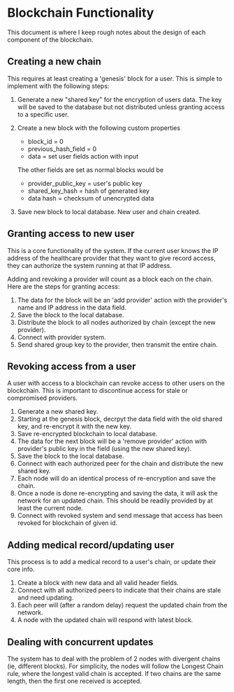 # Blockchain Functionality
This document is where I keep rough notes about the design of each component of the blockchain.

## Creating a new chain
This requires at least creating a 'genesis' block for a user.  This is simple to implement with the following steps:
1. Generate a new "shared key" for the encryption of users data. The key will be saved to the database but not distributed unless granting access to a specific user.

2. Create a new block with the following custom properties
    - block_id = 0
    - previous_hash_field = 0
    - data = set user fields action with input

    The other fields are set as normal blocks would be
    - provider_public_key = user's public key
    - shared_key_hash = hash of generated key
    - data hash = checksum of unencrypted data

3. Save new block to local database. New user and chain created.

## Granting access to new user
This is a core functionality of the system.  If the current user knows the IP address of the healthcare provider that they want to give record access, they can authorize the system running at that IP address.

Adding and revoking a provider will count as a block each on the chain.  Here are the steps for granting access:
1. The data for the block will be an 'add provider' action with the provider's name and IP address in the data field.
2. Save the block to the local database.
3. Distribute the block to all nodes authorized by chain (except the new provider).
4. Connect with provider system.
5. Send shared group key to the provider, then transmit the entire chain.

## Revoking access from a user
A user with access to a blockchain can revoke access to other users on the blockchain. This is important to discontinue access for stale or compromised providers.

1. Generate a new shared key.
2. Starting at the genesis block, decrpyt the data field with the old shared key, and re-encrypt it with the new key.
3. Save re-encrypted blockchain to local database.
4. The data for the next block will be a 'remove provider' action with provider's public key in the field (using the new shared key).
5. Save the block to the local database.
6. Connect with each authorized peer for the chain and distribute the new shared key.
7. Each node will do an identical process of re-encryption and save the chain.
8. Once a node is done re-encrypting and saving the data, it will ask the network for an updated chain. This should be readily provided by at least the current node.
9. Connect with revoked system and send message that access has been revoked for blockchain of given id.

## Adding medical record/updating user
This process is to add a medical record to a user's chain, or update their core info.

1. Create a block with new data and all valid header fields.
2. Connect with all authorized peers to indicate that their chains are stale and need updating.
3. Each peer will (after a random delay) request the updated chain from the network.
4. A node with the updated chain will respond with latest block.

## Dealing with concurrent updates
The system has to deal with the problem of 2 nodes with divergent chains (ie, different blocks).  For simplicity, the nodes will follow the Longest Chain rule, where the longest valid chain is accepted.  If two chains are the same length, then the first one received is accepted.